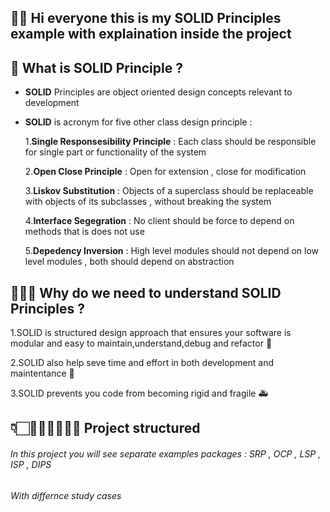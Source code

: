## 🧑‍🔬 Hi everyone this is my SOLID Principles example with explaination inside the project


## 👾 What is SOLID Principle ?

- **SOLID** Principles are object oriented design concepts relevant to development
- **SOLID** is acronym for five other class design principle :


 
  1.**Single Responsesibility Principle** : Each class should be responsible for single part or functionality of the system
  
  2.**Open Close Principle** : Open for extension , close for modification
  
  3.**Liskov Substitution** : Objects of a superclass should be replaceable with objects of its subclasses , without breaking the system
  
  4.**Interface Segegration** : No client should be force to depend on methods that is does not use
  
  5.**Depedency Inversion** : High level modules should not depend on low level modules , both should depend on abstraction
  
  
## 🧑🏻‍🍳 Why do we need to understand SOLID Principles ? 
  
  
 1.SOLID is structured design approach that ensures your software is modular and easy to maintain,understand,debug and refactor 🤖
 
 2.SOLID also help seve time and effort in both development and maintentance 🦾
 
 3.SOLID prevents you code from becoming rigid and fragile 🚑
 
 
 ## 👇🏻🧜🏻‍♂️🧚🏽‍♂️ Project structured 
 
 ###### In this project you will see separate examples packages : SRP , OCP , LSP , ISP , DIPS
 ###### With differnce study cases 
 
 
  
  
